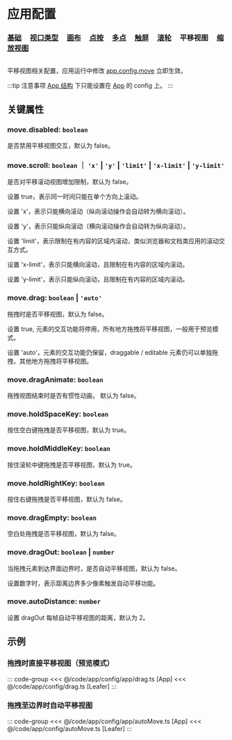 # 应用配置

### [基础](/reference/config/app/base.md) &nbsp; &nbsp; [视口类型](/reference/config/app/type.md) &nbsp; &nbsp; [画布](/reference/config/app/canvas.md) &nbsp; &nbsp; [点按](/reference/config/app/pointer.md) &nbsp; &nbsp; [多点](/reference/config/app/multiTouch.md) &nbsp; &nbsp; [触屏](/reference/config/app/touch.md) &nbsp; &nbsp; [滚轮](/reference/config/app/wheel.md) &nbsp; &nbsp; 平移视图 &nbsp; &nbsp; [缩放视图](/reference/config/app/zoom.md)

##

平移视图相关配置，应用运行中修改 [app.config.move](/reference/display/Leafer.md#config-ileaferconfig) 立即生效。

:::tip 注意事项
[App 结构](/guide/advanced/app.md) 下只能设置在 [App](/reference/display/App.md) 的 config 上。
:::

## 关键属性

### move.disabled: `boolean`

是否禁用平移视图交互，默认为 false。

### move.scroll: `boolean` ｜ `'x'` | `'y'` | `'limit'` | `'x-limit'` | `'y-limit'`

是否对平移滚动视图增加限制，默认为 false。

设置 true，表示同一时间只能在单个方向上滚动。

设置 'x'，表示只能横向滚动（纵向滚动操作会自动转为横向滚动）。

设置 'y'，表示只能纵向滚动（横向滚动操作会自动转为纵向滚动）。

设置 'limit'，表示限制在有内容的区域内滚动，类似浏览器和文档类应用的滚动交互方式。

设置 'x-limit'，表示只能横向滚动，且限制在有内容的区域内滚动。

设置 'y-limit'，表示只能纵向滚动，且限制在有内容的区域内滚动。

### move.drag: `boolean` | `'auto'`

拖拽时是否平移视图，默认为 false。

设置 true, 元素的交互功能将停用，所有地方拖拽将平移视图，一般用于预览模式。

设置 'auto'，元素的交互功能仍保留，draggable / editable 元素仍可以单独拖拽，其他地方拖拽将平移视图。

### move.dragAnimate: `boolean`

拖拽视图结束时是否有惯性动画， 默认为 false。

### move.holdSpaceKey: `boolean`

按住空白键拖拽是否平移视图，默认为 true。

### move.holdMiddleKey: `boolean`

按住滚轮中键拖拽是否平移视图，默认为 true。

### move.holdRightKey: `boolean`

按住右键拖拽是否平移视图，默认为 false。

### move.dragEmpty: `boolean`

空白处拖拽是否平移视图，默认为 false。

### move.dragOut: `boolean` | `number`

当拖拽元素到达界面边界时，是否自动平移视图，默认为 false。

设置数字时，表示距离边界多少像素触发自动平移功能。

### move.autoDistance: `number`

设置 dragOut 每帧自动平移视图的距离，默认为 2。

## 示例

### 拖拽时直接平移视图（预览模式）

::: code-group
<<< @/code/app/config/app/drag.ts [App]
<<< @/code/app/config/drag.ts [Leafer]
:::

### 拖拽至边界时自动平移视图

::: code-group
<<< @/code/app/config/app/autoMove.ts [App]
<<< @/code/app/config/autoMove.ts [Leafer]
:::
